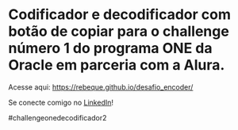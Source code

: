 <h1>Codificador e decodificador com botão de copiar para o challenge número 1 do programa ONE da Oracle em parceria com a Alura.</h1>

<p>Acesse aqui: <a href="https://rebeque.github.io/desafio_encoder/">https://rebeque.github.io/desafio_encoder/</a></p>
<p>Se conecte comigo no <a href="http://www.linkedin.com/in/vrebeque">LinkedIn</a>!</p>

<p>#challengeonedecodificador2<p>
